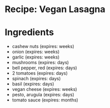 Recipe: Vegan Lasagna
=====================

Ingredients
===========

- cashew nuts (expires: weeks)
- onion (expires: weeks)
- garlic (expires: weeks)
- mushrooms (expires: days)
- bell pepper, red (expires: days)
- 2 tomatoes (expires: days)
- spinach (expires: days)
- basil (expires: days)
- vegan cheese (expires: weeks)
- pesto, arugula (expires: days)
- tomato sauce (expires: months)

